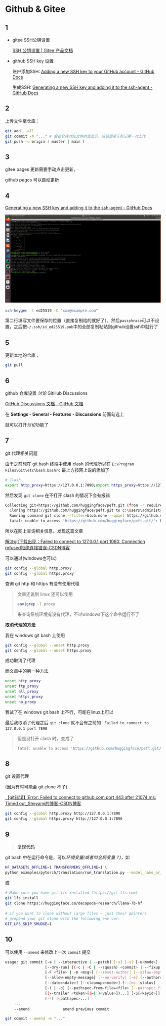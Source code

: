 # Github & Gitee

## 1

-   gitee SSH公钥设置

    [SSH 公钥设置 | Gitee 产品文档](https://help.gitee.com/base/account/SSH公钥设置)

-   github SSH key 设置

    账户添加SSH: [Adding a new SSH key to your GitHub account - GitHub Docs](https://docs.github.com/en/authentication/connecting-to-github-with-ssh/adding-a-new-ssh-key-to-your-github-account)

    生成SSH: [Generating a new SSH key and adding it to the ssh-agent - GitHub Docs](https://docs.github.com/en/authentication/connecting-to-github-with-ssh/generating-a-new-ssh-key-and-adding-it-to-the-ssh-agent)

## 2

上传文件至仓库：

```bash
git add --all
git commit -m "..." # 会在仓库对应文件的处显示，应该是用于标记哪一次上传
git push -u origin [ master | main ]
```

## 3

gitee pages 更新需要手动点击更新，

github pages 可以自动更新

## 4

[Generating a new SSH key and adding it to the ssh-agent - GitHub Docs](https://docs.github.com/en/authentication/connecting-to-github-with-ssh/generating-a-new-ssh-key-and-adding-it-to-the-ssh-agent)

![github_linux_ssh](../images/github_linux_ssh.png)

```bash
ssh-keygen -t ed25519 -C "xxx@example.com"
```

第二行填写文件要保存的位置（直接复制给的就好了），然后`passphrase`可以不设置，之后把`~/.ssh/id_ed25519.pub`中的全部复制粘贴到github设置ssh中就行了

## 5

更新本地的仓库：

```bash
git pull
```

## 6

github 仓库设置 *讨论* GitHub Discussions

[GitHub Discussions 文档 - GitHub 文档](https://docs.github.com/zh/discussions)

在 **Settings - General - Features - Discussions** 前面勾选上

就可以打开*讨论*功能了

## 7

git 代理相关问题

由于之前想在 git bash 终端中使用 clash 的代理所以在 `E:\Program Files\Git\etc\bash.bashrc` 最上方按网上说的添加了

```bash
# Clash
export http_proxy=https://127.0.0.1:7890;export https_proxy=https://127.0.0.1:7890
```

然后发现 `git clone` 在不打开 clash 的情况下会有报错

```bash
Collecting git+https://github.com/huggingface/peft.git (from -r requirements.txt (line 8))
  Cloning https://github.com/huggingface/peft.git to c:\users\administrator\appdata\local\temp\pip-req-build-t4u9g6h5
  Running command git clone --filter=blob:none --quiet https://github.com/huggingface/peft.git 'C:\Users\Administrator\AppData\Local\Temp\pip-req-build-t4u9g6h5'
  fatal: unable to access 'https://github.com/huggingface/peft.git/': Failed to connect to 127.0.0.1 port 7890 after 2032 ms: Couldn't connect to server
```

所以在网上查询相关信息，发现这篇文章

[解决git下载出现：Failed to connect to 127.0.0.1 port 1080: Connection refused拒绝连接错误-CSDN博客](https://blog.csdn.net/weixin_41010198/article/details/87929622)

可以通过(windows也可以)

```bash
git config --global http.proxy
git config --global https.proxy
```

查询 git http 和 htttps 有没有使用代理

>   文章还说到 linux 还可以使用
>
>   ```bash
>   env|grep -I proxy
>   ```
>
>   来查询系统环境有没有代理，不过windows下这个命令运行不了

**取消代理的方法**

我在 windows git bash 上使用

```bash
git config --global --unset http.proxy
git config --global --unset https.proxy
```

成功取消了代理

而文章中的另一种方法

```bash
unset http_proxy
unset ftp_proxy
unset all_proxy
unset https_proxy
unset no_proxy
```

我试了在 windows git bash 上不行，可能在linux上可以

最后我取消了代理之后 `git clone` 就不会有之前的 ` Failed to connect to 127.0.0.1 port 7890` 

>   但是没打开 clash 时，变成了
>
>   ```bash
>   fatal: unable to access 'https://github.com/huggingface/peft.git/': Failed to connect to github.com port 443 after 21065 ms: Couldn't connect to server
>   ```

## 8

git 设置代理

(因为有时可能会 git clone 不了)

[【git错误】Error: Failed to connect to github.com port 443 after 21074 ms: Timed out_Sheyami的博客-CSDN博客](https://blog.csdn.net/Sheyami/article/details/121631887)

```bash
git config --global http.proxy http://127.0.0.1:7890
git config --global https.proxy http://127.0.0.1:7890
```

## 9

>   [复现代码](https://ronaldln.github.io/MyPamphlet-Blog/2023/10/04/)

git bash 中在运行命令是，可以*环境变量(或者叫全局变量？)*，如

```bash
HF_DATASETS_OFFLINE=1 TRANSFORMERS_OFFLINE=1 \
python examples/pytorch/translation/run_translation.py --model_name_or_path t5-small --dataset_name wmt16 --dataset_config ro-en ...
```

或

```bash
# Make sure you have git-lfs installed (https://git-lfs.com)
git lfs install
git clone https://huggingface.co/decapoda-research/llama-7b-hf

# if you want to clone without large files – just their pointers
# prepend your git clone with the following env var:
GIT_LFS_SKIP_SMUDGE=1
```

## 10

可以使用 `--amend` 来修改上一次 `commit` 提交

```bash
usage: git commit [-a | --interactive | --patch] [-s] [-v] [-u<mode>] [--amend]
                  [--dry-run] [(-c | -C | --squash) <commit> | --fixup [(amend|reword):]<commit>)]
                  [-F <file> | -m <msg>] [--reset-author] [--allow-empty]
                  [--allow-empty-message] [--no-verify] [-e] [--author=<author>]
                  [--date=<date>] [--cleanup=<mode>] [--[no-]status]
                  [-i | -o] [--pathspec-from-file=<file> [--pathspec-file-nul]]
                  [(--trailer <token>[(=|:)<value>])...] [-S[<keyid>]]
                  [--] [<pathspec>...]
    ...
    --amend               amend previous commit
```

```bash
git commit --amend -m "..."
```

